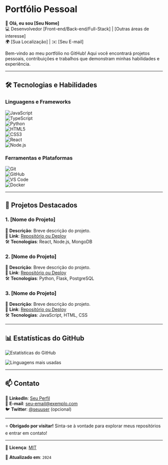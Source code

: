 # **Portfólio Pessoal**  

👋 **Olá, eu sou [Seu Nome]**  
💻 Desenvolvedor [Front-end/Back-end/Full-Stack] | [Outras áreas de interesse]  
🌍 [Sua Localização] | ✉️ [Seu E-mail]  

Bem-vindo ao meu portfólio no GitHub! Aqui você encontrará projetos pessoais, contribuições e trabalhos que demonstram minhas habilidades e experiência.  

---

## **🛠 Tecnologias e Habilidades**  

### **Linguagens e Frameworks**  
![JavaScript](https://img.shields.io/badge/-JavaScript-F7DF1E?style=flat&logo=javascript&logoColor=black)  
![TypeScript](https://img.shields.io/badge/-TypeScript-3178C6?style=flat&logo=typescript&logoColor=white)  
![Python](https://img.shields.io/badge/-Python-3776AB?style=flat&logo=python&logoColor=white)  
![HTML5](https://img.shields.io/badge/-HTML5-E34F26?style=flat&logo=html5&logoColor=white)  
![CSS3](https://img.shields.io/badge/-CSS3-1572B6?style=flat&logo=css3&logoColor=white)  
![React](https://img.shields.io/badge/-React-61DAFB?style=flat&logo=react&logoColor=black)  
![Node.js](https://img.shields.io/badge/-Node.js-339933?style=flat&logo=node.js&logoColor=white)  

### **Ferramentas e Plataformas**  
![Git](https://img.shields.io/badge/-Git-F05032?style=flat&logo=git&logoColor=white)  
![GitHub](https://img.shields.io/badge/-GitHub-181717?style=flat&logo=github&logoColor=white)  
![VS Code](https://img.shields.io/badge/-VS_Code-007ACC?style=flat&logo=visual-studio-code&logoColor=white)  
![Docker](https://img.shields.io/badge/-Docker-2496ED?style=flat&logo=docker&logoColor=white)  

---

## **🚀 Projetos Destacados**  

### **1. [Nome do Projeto]**  
📌 **Descrição**: Breve descrição do projeto.  
🔗 **Link**: [Repositório ou Deploy](#)  
🛠 **Tecnologias**: React, Node.js, MongoDB  

### **2. [Nome do Projeto]**  
📌 **Descrição**: Breve descrição do projeto.  
🔗 **Link**: [Repositório ou Deploy](#)  
🛠 **Tecnologias**: Python, Flask, PostgreSQL  

### **3. [Nome do Projeto]**  
📌 **Descrição**: Breve descrição do projeto.  
🔗 **Link**: [Repositório ou Deploy](#)  
🛠 **Tecnologias**: JavaScript, HTML, CSS  

---

## **📊 Estatísticas do GitHub**  

![Estatísticas do GitHub](https://github-readme-stats.vercel.app/api?username=SEUUSERNAME&show_icons=true&theme=dracula)  

![Linguagens mais usadas](https://github-readme-stats.vercel.app/api/top-langs/?username=SEUUSERNAME&layout=compact&theme=dracula)  

---

## **📫 Contato**  

💼 **LinkedIn**: [Seu Perfil](#)  
📧 **E-mail**: [seu-email@exemplo.com](#)  
🐦 **Twitter**: [@seuuser](#) (opcional)  

---

⭐ **Obrigado por visitar!** Sinta-se à vontade para explorar meus repositórios e entrar em contato!  

---  

📄 **Licença**: [MIT](https://opensource.org/licenses/MIT)  

🔹 **Atualizado em**: `2024`  
